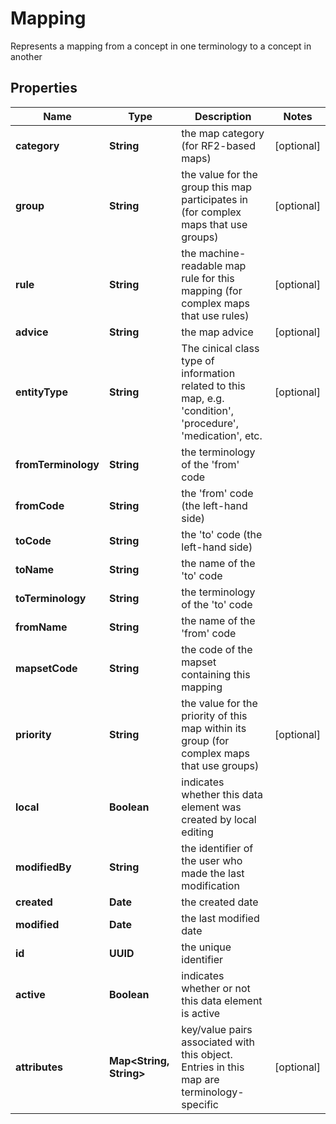 

# Mapping

Represents a mapping from a concept in one terminology to a concept in another

## Properties

| Name | Type | Description | Notes |
|------------ | ------------- | ------------- | -------------|
|**category** | **String** | the map category (for RF2-based maps) |  [optional] |
|**group** | **String** | the value for the group this map participates in (for complex maps that use groups) |  [optional] |
|**rule** | **String** | the machine-readable map rule for this mapping (for complex maps that use rules) |  [optional] |
|**advice** | **String** | the map advice |  [optional] |
|**entityType** | **String** | The cinical class type of information related to this map, e.g. &#39;condition&#39;, &#39;procedure&#39;, &#39;medication&#39;, etc. |  [optional] |
|**fromTerminology** | **String** | the terminology of the &#39;from&#39; code |  |
|**fromCode** | **String** | the &#39;from&#39; code (the left-hand side) |  |
|**toCode** | **String** | the &#39;to&#39; code (the left-hand side) |  |
|**toName** | **String** | the name of the &#39;to&#39; code |  |
|**toTerminology** | **String** | the terminology of the &#39;to&#39; code |  |
|**fromName** | **String** | the name of the &#39;from&#39; code |  |
|**mapsetCode** | **String** | the code of the mapset containing this mapping |  |
|**priority** | **String** | the value for the priority of this map within its group (for complex maps that use groups) |  [optional] |
|**local** | **Boolean** | indicates whether this data element was created by local editing |  |
|**modifiedBy** | **String** | the identifier of the user who made the last modification |  |
|**created** | **Date** | the created date |  |
|**modified** | **Date** | the last modified date |  |
|**id** | **UUID** | the unique identifier |  |
|**active** | **Boolean** | indicates whether or not this data element is active |  |
|**attributes** | **Map&lt;String, String&gt;** | key/value pairs associated with this object. Entries in this map are terminology-specific |  [optional] |



